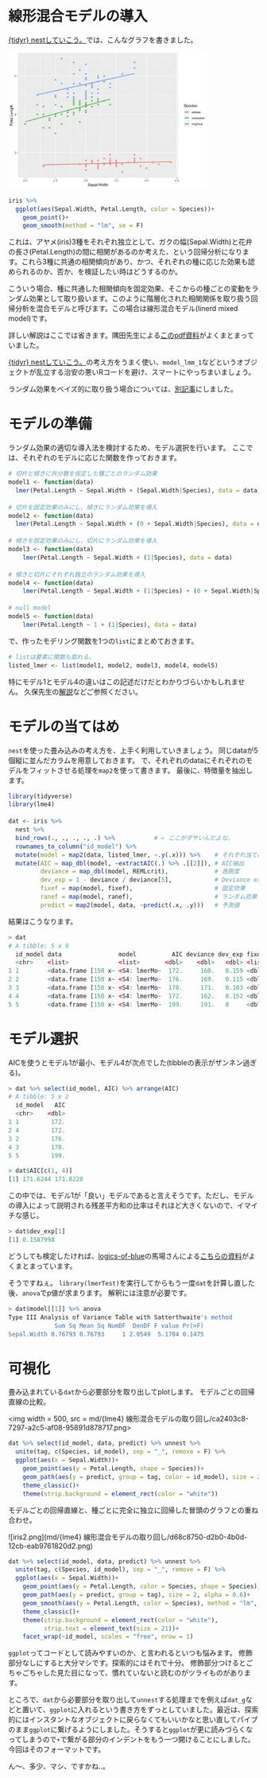# 線形混合モデルの導入

[{tidyr} nestしていこう。](https://qiita.com/kilometer/items/e28a7ad381a2ad5dcd68)では、こんなグラフを書きました。

<img width="400" alt="スクリーンショット 2019-01-28 16.16.05.png" src="md/{lme4} 線形混合モデルの取り回し/bb8ad231-4ed0-1d65-4913-566ed01769c3.png">


```r
iris %>% 
  ggplot(aes(Sepal.Width, Petal.Length, color = Species))+
    geom_point()+
    geom_smooth(method = "lm", se = F)
```

これは、アヤメ(iris)3種をそれぞれ独立として、ガクの幅(Sepal.Width)と花弁の長さ(Petal.Length)の間に相関があるのか考えた、という回帰分析になります。これら3種に共通の相関傾向があり、かつ、それぞれの種に応じた効果も認められるのか、否か、を検証したい時はどうするのか。

こういう場合、種に共通した相関傾向を固定効果、そこからの種ごとの変動をランダム効果として取り扱います。このように階層化された相関関係を取り扱う回帰分析を混合モデルと呼びます。この場合は線形混合モデル(linerd mixed model)です。

詳しい解説はここでは省きます。隅田先生による[このpdf資料](http://www.lowtem.hokudai.ac.jp/plantecol/akihiro/obenkyou/GLMMexample.pdf)がよくまとまっていました。

[{tidyr} nestしていこう。](https://qiita.com/kilometer/items/e28a7ad381a2ad5dcd68)の考え方をうまく使い、`model_lmm_1`などというオブジェクトが乱立する治安の悪いRコードを避け、スマートにやっちまいましょう。

ランダム効果をベイズ的に取り扱う場合については、[別記事](https://qiita.com/kilometer/items/b8f4049dafd0e8d0be1e)にしました。

# モデルの準備

ランダム効果の適切な導入法を検討するため、モデル選択を行います。
ここでは、それぞれのモデルに応じた関数を作っておきます。

```r
# 切片と傾きに共分散を仮定した種ごとのランダム効果
model1 <- function(data)
  lmer(Petal.Length ~ Sepal.Width + (Sepal.Width|Species), data = data)

# 切片を固定効果のみにし、傾きにランダム効果を導入
model2 <- function(data)
  lmer(Petal.Length ~ Sepal.Width + (0 + Sepal.Width|Species), data = data)

# 傾きを固定効果のみにし、切片にランダム効果を導入
model3 <- function(data)
    lmer(Petal.Length ~ Sepal.Width + (1|Species), data = data)

# 傾きと切片にそれぞれ独立のランダム効果を導入
model4 <- function(data)
    lmer(Petal.Length ~ Sepal.Width + (1|Species) + (0 + Sepal.Width|Species), data = data)

# null model
model5 <- function(data)
    lmer(Petal.Length ~ 1 + (1|Species), data = data)
```

で、作ったモデリング関数を1つの`list`にまとめておきます。

```r
# listは要素に関数も取れる。
listed_lmer <- list(model1, model2, model3, model4, model5)
```

特にモデル1とモデル4の違いはこの記述だけだとわかりづらいかもしれません。
久保先生の[解説](http://hosho.ees.hokudai.ac.jp/~kubo/ce/LmerMisc.html)などご参照ください。

# モデルの当てはめ

`nest`を使った畳み込みの考え方を、上手く利用していきましょう。
同じdataが5個縦に並んだカラムを用意しておきます。
で、それぞれのdataにそれぞれのモデルをフィットさせる処理を`map2`を使って書きます。
最後に、特徴量を抽出します。

```r
library(tidyverse)
library(lme4)

dat <- iris %>% 
  nest %>% 
  bind_rows(., ., ., ., .) %>%           # ← ここがダサいんだよな。
  rownames_to_column("id_model") %>% 
  mutate(model = map2(data, listed_lmer, ~.y(.x))) %>%    # それぞれ当てはめ
  mutate(AIC = map_dbl(model, ~extractAIC(.) %>% .[[2]]), # AIC抽出
         deviance = map_dbl(model, REMLcrit),             # 逸脱度
         dev_exp = 1 - deviance / deviance[5],            # Deviance explained
         fixef = map(model, fixef),                       # 固定効果
         ranef = map(model, ranef),                       # ランダム効果
         predict = map2(model, data, ~predict(.x, .y)))   # 予測値
```

結果はこうなります。

```r
> dat
# A tibble: 5 x 9
  id_model data                model          AIC deviance dev_exp fixef    ranef        predict   
  <chr>    <list>              <list>       <dbl>    <dbl>   <dbl> <list>   <list>       <list>    
1 1        <data.frame [150 x~ <S4: lmerMo~  172.     160.   0.159 <dbl [2~ <S3: ranef.~ <dbl [150~
2 2        <data.frame [150 x~ <S4: lmerMo~  176.     169.   0.115 <dbl [2~ <S3: ranef.~ <dbl [150~
3 3        <data.frame [150 x~ <S4: lmerMo~  178.     171.   0.103 <dbl [2~ <S3: ranef.~ <dbl [150~
4 4        <data.frame [150 x~ <S4: lmerMo~  172.     162.   0.152 <dbl [2~ <S3: ranef.~ <dbl [150~
5 5        <data.frame [150 x~ <S4: lmerMo~  199.     191.   0     <dbl [1~ <S3: ranef.~ <dbl [150~
```

# モデル選択

AICを使うとモデル1が最小、モデル4が次点でした(tibbleの表示がザンネン過ぎる)。

```r
> dat %>% select(id_model, AIC) %>% arrange(AIC)
# A tibble: 5 x 2
  id_model   AIC
  <chr>    <dbl>
1 1         172.
2 4         172.
3 2         176.
4 3         178.
5 5         199.
```

```r
> dat$AIC[c(1, 4)]
[1] 171.6244 171.8220
```

この中では、モデル1が「良い」モデルであると言えそうです。ただし、モデルの導入によって説明される残差平方和の比率はそれほど大きくないので、イマイチな感じ。

```r
> dat$dev_exp[1]
[1] 0.1587998
```

どうしても検定したければ、[logics-of-blue](https://logics-of-blue.com/)の馬場さんによる[こちらの資料](https://www.slideshare.net/logics-of-blue/2-4deviance)がよくまとまっています。

そうですねぇ。
`library(lmerTest)`を実行してからもう一度`dat`を計算し直した後、`anova`でp値が求まります。
解釈には注意が必要です。

```r
> dat$model[[1]] %>% anova
Type III Analysis of Variance Table with Satterthwaite's method
             Sum Sq Mean Sq NumDF  DenDF F value Pr(>F)
Sepal.Width 0.76793 0.76793     1 2.0549  5.1704 0.1475
```

# 可視化

畳み込まれている`dat`から必要部分を取り出してplotします。
モデルごとの回帰直線の比較。

<img width = 500, src = md/{lme4} 線形混合モデルの取り回し/ca2403c8-7297-a2c5-af08-95891d878717.png>


```r
dat %>% select(id_model, data, predict) %>% unnest %>%
  unite(tag, c(Species, id_model), sep = "_", remove = F) %>%  
  ggplot(aes(x = Sepal.Width))+
    geom_point(aes(y = Petal.Length, shape = Species))+
    geom_path(aes(y = predict, group = tag, color = id_model), size = 2, alpha = 0.6)+
    theme_classic()+
    theme(strip.background = element_rect(color = "white"))
```

モデルごとの回帰直線と、種ごとに完全に独立に回帰した冒頭のグラフとの重ね合わせ。

![iris2.png](md/{lme4} 線形混合モデルの取り回し/d68c8750-d2b0-4b0d-12cb-eab9761820d2.png)

```r
dat %>% select(id_model, data, predict) %>% unnest %>%
  unite(tag, c(Species, id_model), sep = "_", remove = F) %>%  
  ggplot(aes(x = Sepal.Width))+
    geom_point(aes(y = Petal.Length, color = Species, shape = Species))+
    geom_path(aes(y = predict, group = tag), size = 2, alpha = 0.6)+
    geom_smooth(aes(y = Petal.Length, color = Species), method = "lm", se = F)+
    theme_classic()+
    theme(strip.background = element_rect(color = "white"),
          strip.text = element_text(size = 21))+
    facet_wrap(~id_model, scales = "free", nrow = 1)
```

`ggplot`ってコードとして読みやすいのか、と言われるといつも悩みます。
修飾部分なしにすると大分マシです。探索的にはそれで十分。
修飾部分つけるとごちゃごちゃした見た目になって、慣れていないと読むのがツライものがあります。

ところで、`dat`から必要部分を取り出して`unnest`する処理までを例えば`dat_g`などと置いて、`ggplot`に入れるという書き方をずっとしていました。最近は、探索的にはインスタントなオブジェクトに戻らなくてもいいかなと思い直してパイプのまま`ggplot`に繋げるようにしました。そうすると`ggplot`が更に読みづらくなってしまうので`+`で繋がる部分のインデントをもう一つ開けることにしました。今回はそのフォーマットです。

ん〜、多少、マシ、ですかね..。

